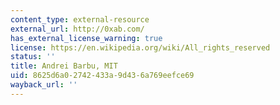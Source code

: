 ```yaml
---
content_type: external-resource
external_url: http://0xab.com/
has_external_license_warning: true
license: https://en.wikipedia.org/wiki/All_rights_reserved
status: ''
title: Andrei Barbu, MIT
uid: 8625d6a0-2742-433a-9d43-6a769eefce69
wayback_url: ''
---
```

